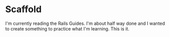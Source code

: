 # Scaffold

I'm currently reading the Rails Guides. I'm about half way done and I wanted to create something to practice what I'm learning. This is it. 
